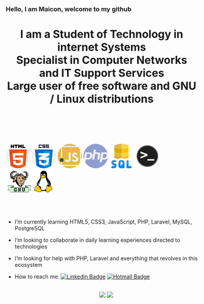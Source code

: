 ### **Hello, I am Maicon, welcome to my github**

  <div align="center"><h1>
    I am a Student of Technology in internet Systems<br>  
    Specialist in Computer Networks and IT Support Services<br>  
    Large user of free software and GNU / Linux distributions</h1><br><br>
   </div> 
   <br>
<br>

![](img/html.png) ![](img/css.png) ![](img/js.png) ![](img/php.png) ![](img/sql.png) ![](img/1.png) ![](img/2.png)
</div>
<br>
<br>



- I’m currently learning HTML5, CSS3, JavaScript, PHP, Laravel, MySQL, PostgreSQL
- I’m looking to collaborate in daily learning experiences directed  to technologies
- I’m looking for help with PHP, Laravel and everything that revolves in this ecosystem
- How to reach me:  [![Linkedin Badge](https://img.shields.io/badge/-LinkedIn-blue?style=flat-square&logo=Linkedin&logoColor=white&link=https://www.linkedin.com/in/daniele-oliveira-lucas-8a685683/)](https://www.linkedin.com/in/maiconkistemmacher/) [![Hotmail Badge](https://img.shields.io/badge/-Gmail-0078D4?style=flat-square&logo=microsoft-outlook&logoColor=white&link=mailto:daniele_oli_lucas@hotmail.com)](mailto:maicon.kistemmacher@gmail.com)
<br><br>


    <div align="center">
     <img width="434px" src="https://github-readme-stats.vercel.app/api?username=maiconkistemmacher&hide=contribs,prs" />

    <img width="434px" src="https://github-readme-stats.vercel.app/api/top-langs/?username=maiconkistemmacher&langs_count=8)](https://github.com/maiconkistemmacher/sssgithub-readme-statsl" />
